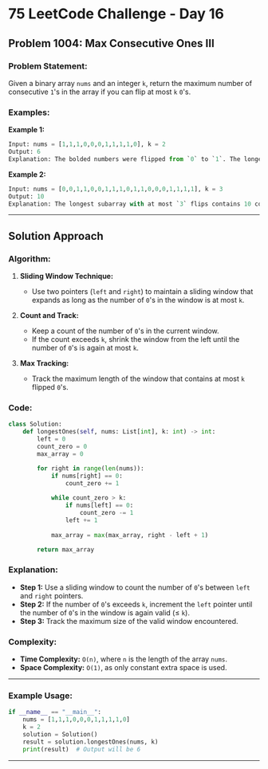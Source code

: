 

# 75 LeetCode Challenge - Day 16

## Problem 1004: Max Consecutive Ones III

### Problem Statement:

Given a binary array `nums` and an integer `k`, return the maximum number of consecutive `1`'s in the array if you can flip at most `k` `0`'s.

### Examples:

**Example 1:**

```python
Input: nums = [1,1,1,0,0,0,1,1,1,1,0], k = 2  
Output: 6  
Explanation: The bolded numbers were flipped from `0` to `1`. The longest subarray is [1,1,1,0,0,1,1,1,1,1,1], which contains 6 consecutive `1`'s.
```

**Example 2:**

```python
Input: nums = [0,0,1,1,0,0,1,1,1,0,1,1,0,0,0,1,1,1,1], k = 3  
Output: 10  
Explanation: The longest subarray with at most `3` flips contains 10 consecutive `1`'s.
```

---

## Solution Approach

### Algorithm:

1. **Sliding Window Technique:**
   - Use two pointers (`left` and `right`) to maintain a sliding window that expands as long as the number of `0`'s in the window is at most `k`.
   
2. **Count and Track:**
   - Keep a count of the number of `0`'s in the current window.
   - If the count exceeds `k`, shrink the window from the left until the number of `0`'s is again at most `k`.

3. **Max Tracking:**
   - Track the maximum length of the window that contains at most `k` flipped `0`'s.

### Code:

```python
class Solution:
    def longestOnes(self, nums: List[int], k: int) -> int:
        left = 0
        count_zero = 0
        max_array = 0

        for right in range(len(nums)):
            if nums[right] == 0:
                count_zero += 1
            
            while count_zero > k:
                if nums[left] == 0:
                    count_zero -= 1
                left += 1
            
            max_array = max(max_array, right - left + 1)

        return max_array
```

### Explanation:

- **Step 1:** Use a sliding window to count the number of `0`'s between `left` and `right` pointers.
- **Step 2:** If the number of `0`'s exceeds `k`, increment the `left` pointer until the number of `0`'s in the window is again valid (≤ `k`).
- **Step 3:** Track the maximum size of the valid window encountered.

### Complexity:

- **Time Complexity:** `O(n)`, where `n` is the length of the array `nums`.
- **Space Complexity:** `O(1)`, as only constant extra space is used.

---

### Example Usage:

```python
if __name__ == "__main__":
    nums = [1,1,1,0,0,0,1,1,1,1,0]
    k = 2
    solution = Solution()
    result = solution.longestOnes(nums, k)
    print(result)  # Output will be 6
```

---


